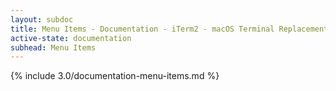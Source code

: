 ```yaml
---
layout: subdoc
title: Menu Items - Documentation - iTerm2 - macOS Terminal Replacement
active-state: documentation
subhead: Menu Items
---
```

{% include 3.0/documentation-menu-items.md %}
